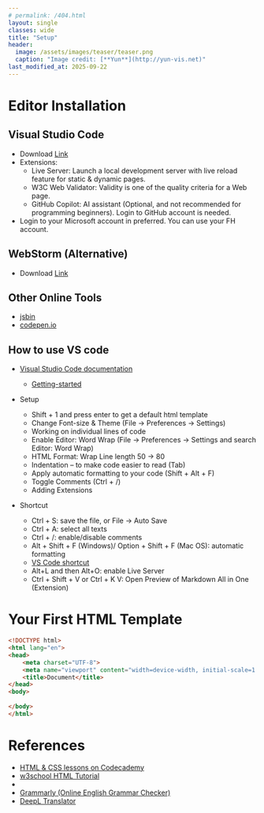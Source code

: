 ```yaml
---
# permalink: /404.html
layout: single
classes: wide
title: "Setup"
header:
  image: /assets/images/teaser/teaser.png
  caption: "Image credit: [**Yun**](http://yun-vis.net)"
last_modified_at: 2025-09-22
---
```


# Editor Installation

## Visual Studio Code

- Download [Link](https://code.visualstudio.com/)
- Extensions:
  - Live Server: Launch a local development server with live reload feature for static & dynamic pages.
  - W3C Web Validator: Validity is one of the quality criteria for a Web page.
  - GitHub Copilot: AI assistant (Optional, and not recommended for programming beginners). Login to GitHub account is needed.
- Login to your Microsoft account in preferred. You can use your FH account.

## WebStorm (Alternative)

- Download [Link](https://www.jetbrains.com/webstorm/download/?section=windows)

## Other Online Tools

- [jsbin](https://jsbin.com/)
- [codepen.io](https://codepen.io/)

## How to use VS code

- [Visual Studio Code documentation](https://code.visualstudio.com/docs)
  - [Getting-started](https://code.visualstudio.com/docs/getstarted/getting-started)

- Setup
  - Shift + 1 and press enter to get a default html template
  - Change Font-size & Theme (File -> Preferences -> Settings)
  - Working on individual lines of code
  - Enable Editor: Word Wrap (File -> Preferences -> Settings and search Editor: Word Wrap)
  - HTML Format: Wrap Line length 50 -> 80
  - Indentation – to make code easier to read (Tab)
  - Apply automatic formatting to your code (Shift + Alt + F)
  - Toggle Comments (Ctrl + /)
  - Adding Extensions

- Shortcut
  - Ctrl + S: save the file, or File -> Auto Save
  - Ctrl + A: select all texts
  - Ctrl + /: enable/disable comments
  - Alt + Shift + F (Windows)/ Option + Shift + F (Mac OS): automatic formatting
  - [VS Code shortcut](https://shortcuts.design/tools/toolspage-visualstudiocode/)
  - Alt+L and then Alt+O: enable Live Server
  - Ctrl + Shift + V or Ctrl + K V: Open Preview of Markdown All in One (Extension)

# Your First HTML Template

```html
<!DOCTYPE html>
<html lang="en">
<head>
    <meta charset="UTF-8">
    <meta name="viewport" content="width=device-width, initial-scale=1.0">
    <title>Document</title>
</head>
<body>
    
</body>
</html>
```

# References

- [HTML & CSS lessons on Codecademy](https://www.codecademy.com/learn/learn-html-fundamentals)
- [w3school HTML Tutorial](https://www.w3schools.com/html/default.asp)
- 
- [Grammarly (Online English Grammar Checker)](https://app.grammarly.com/)
- [DeepL Translator](https://www.deepl.com/en/translator)